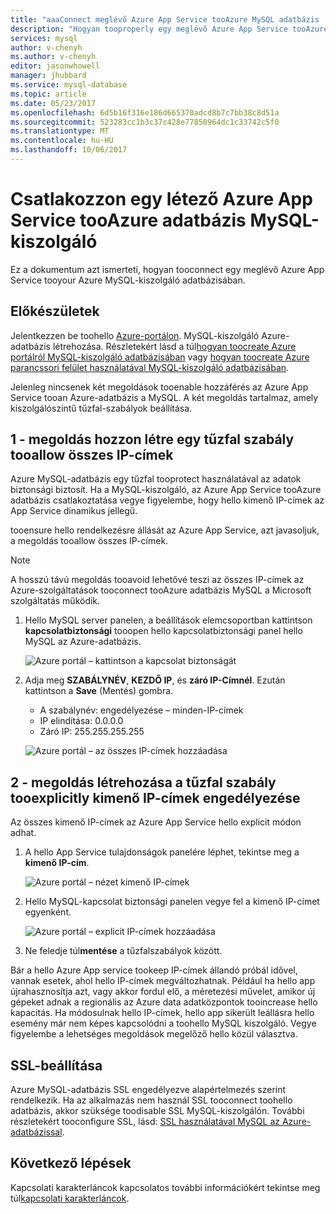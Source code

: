 ```yaml
---
title: "aaaConnect meglévő Azure App Service tooAzure MySQL adatbázis |} Microsoft Docs"
description: "Hogyan tooproperly egy meglévő Azure App Service tooAzure adatbázis kapcsolati MySQL utasításokat"
services: mysql
author: v-chenyh
ms.author: v-chenyh
editor: jasonwhowell
manager: jhubbard
ms.service: mysql-database
ms.topic: article
ms.date: 05/23/2017
ms.openlocfilehash: 6d5b16f316e186d665370adcd8b7c7bb38c8d51a
ms.sourcegitcommit: 523283cc1b3c37c428e77850964dc1c33742c5f0
ms.translationtype: MT
ms.contentlocale: hu-HU
ms.lasthandoff: 10/06/2017
---
```

# <a name="connect-an-existing-azure-app-service-tooazure-database-for-mysql-server"></a>Csatlakozzon egy létező Azure App Service tooAzure adatbázis MySQL-kiszolgáló
Ez a dokumentum azt ismerteti, hogyan tooconnect egy meglévő Azure App Service tooyour Azure MySQL-kiszolgáló adatbázisában.

## <a name="before-you-begin"></a>Előkészületek
Jelentkezzen be toohello [Azure-portálon](https://portal.azure.com). MySQL-kiszolgáló Azure-adatbázis létrehozása. Részletekért lásd a túl[hogyan toocreate Azure portálról MySQL-kiszolgáló adatbázisában](quickstart-create-mysql-server-database-using-azure-portal.md) vagy [hogyan toocreate Azure parancssori felület használatával MySQL-kiszolgáló adatbázisában](quickstart-create-mysql-server-database-using-azure-cli.md).

Jelenleg nincsenek két megoldások tooenable hozzáférés az Azure App Service tooan Azure-adatbázis a MySQL. A két megoldás tartalmaz, amely kiszolgálószintű tűzfal-szabályok beállítása.

## <a name="solution-1---create-a-firewall-rule-tooallow-all-ips"></a>1 - megoldás hozzon létre egy tűzfal szabály tooallow összes IP-címek
Azure MySQL-adatbázis egy tűzfal tooprotect használatával az adatok biztonsági biztosít. Ha a MySQL-kiszolgáló, az Azure App Service tooAzure adatbázis csatlakoztatása vegye figyelembe, hogy hello kimenő IP-címek az App Service dinamikus jellegű. 

tooensure hello rendelkezésre állását az Azure App Service, azt javasoljuk, a megoldás tooallow összes IP-címek.

> [!NOTE]
> A hosszú távú megoldás tooavoid lehetővé teszi az összes IP-címek az Azure-szolgáltatások tooconnect tooAzure adatbázis MySQL a Microsoft szolgáltatás működik.

1. Hello MySQL server panelen, a beállítások elemcsoportban kattintson **kapcsolatbiztonsági** tooopen hello kapcsolatbiztonsági panel hello MySQL az Azure-adatbázis.

   ![Azure portál – kattintson a kapcsolat biztonságát](./media/howto-manage-firewall-using-portal/1-connection-security.png)

2. Adja meg **SZABÁLYNÉV**, **KEZDŐ IP**, és **záró IP-Címnél**. Ezután kattintson a **Save** (Mentés) gombra.
   - A szabálynév: engedélyezése – minden-IP-címek
   - IP elindítása: 0.0.0.0
   - Záró IP: 255.255.255.255

   ![Azure portál – az összes IP-címek hozzáadása](./media/howto-connect-webapp/1_2-add-all-ips.png)

## <a name="solution-2---create-a-firewall-rule-tooexplicitly-allow-outbound-ips"></a>2 - megoldás létrehozása a tűzfal szabály tooexplicitly kimenő IP-címek engedélyezése
Az összes kimenő IP-címek az Azure App Service hello explicit módon adhat.

1. A hello App Service tulajdonságok panelére léphet, tekintse meg a **kimenő IP-cím**.

   ![Azure portál – nézet kimenő IP-címek](./media/howto-connect-webapp/2_1-outbound-ip-address.png)

2. Hello MySQL-kapcsolat biztonsági panelen vegye fel a kimenő IP-címet egyenként.

   ![Azure portál – explicit IP-címek hozzáadása](./media/howto-connect-webapp/2_2-add-explicit-ips.png)

3. Ne feledje túl**mentése** a tűzfalszabályok között.

Bár a hello Azure App service tookeep IP-címek állandó próbál idővel, vannak esetek, ahol hello IP-címek megváltozhatnak. Például ha hello app újrahasznosítja azt, vagy akkor fordul elő, a méretezési művelet, amikor új gépeket adnak a regionális az Azure data adatközpontok tooincrease hello kapacitás. Ha módosulnak hello IP-címek, hello app sikerült leállásra hello esemény már nem képes kapcsolódni a toohello MySQL kiszolgáló. Vegye figyelembe a lehetséges megoldások megelőző hello közül választva.

## <a name="ssl-configuration"></a>SSL-beállítása
Azure MySQL-adatbázis SSL engedélyezve alapértelmezés szerint rendelkezik. Ha az alkalmazás nem használ SSL tooconnect toohello adatbázis, akkor szüksége toodisable SSL MySQL-kiszolgálón. További részletekért tooconfigure SSL, lásd: [SSL használatával MySQL az Azure-adatbázissal](howto-configure-ssl.md).

## <a name="next-steps"></a>Következő lépések
Kapcsolati karakterláncok kapcsolatos további információkért tekintse meg túl[kapcsolati karakterláncok](howto-connection-string.md).
